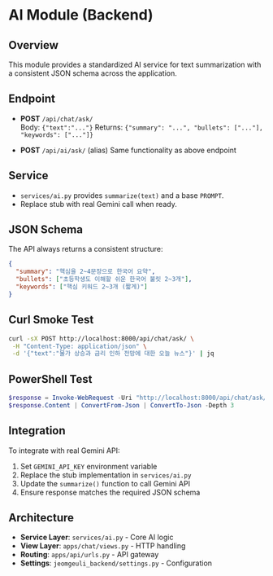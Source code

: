 # AI Module (Backend)

## Overview
This module provides a standardized AI service for text summarization with a consistent JSON schema across the application.

## Endpoint
- **POST** `/api/chat/ask/`  
  Body: `{"text":"..."}`
  Returns: `{"summary": "...", "bullets": ["..."], "keywords": ["..."]}`

- **POST** `/api/ai/ask/` (alias)
  Same functionality as above endpoint

## Service
- `services/ai.py` provides `summarize(text)` and a base `PROMPT`.
- Replace stub with real Gemini call when ready.

## JSON Schema
The API always returns a consistent structure:
```json
{
  "summary": "핵심을 2~4문장으로 한국어 요약",
  "bullets": ["초등학생도 이해할 쉬운 한국어 불릿 2~3개"],
  "keywords": ["핵심 키워드 2~3개 (짧게)"]
}
```

## Curl Smoke Test
```bash
curl -sX POST http://localhost:8000/api/chat/ask/ \
 -H "Content-Type: application/json" \
 -d '{"text":"물가 상승과 금리 인하 전망에 대한 오늘 뉴스"}' | jq
```

## PowerShell Test
```powershell
$response = Invoke-WebRequest -Uri "http://localhost:8000/api/chat/ask/" -Method POST -Headers @{"Content-Type"="application/json"} -Body '{"text":"물가 상승과 금리 인하 전망에 대한 오늘 뉴스"}'
$response.Content | ConvertFrom-Json | ConvertTo-Json -Depth 3
```

## Integration
To integrate with real Gemini API:
1. Set `GEMINI_API_KEY` environment variable
2. Replace the stub implementation in `services/ai.py`
3. Update the `summarize()` function to call Gemini API
4. Ensure response matches the required JSON schema

## Architecture
- **Service Layer**: `services/ai.py` - Core AI logic
- **View Layer**: `apps/chat/views.py` - HTTP handling
- **Routing**: `apps/api/urls.py` - API gateway
- **Settings**: `jeomgeuli_backend/settings.py` - Configuration
